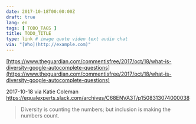 ```yaml
---
date: 2017-10-18T00:00:00Z
draft: true
lang: en
tags: [ TODO_TAGS ]
title: TODO_TITLE
type: link # image quote video text audio chat
via: "[Who](http://example.com)"
---
```



[https://www.theguardian.com/commentisfree/2017/oct/18/what-is-diversity-google-autocomplete-questions](https://www.theguardian.com/commentisfree/2017/oct/18/what-is-diversity-google-autocomplete-questions)

2017-10-18 via Katie Coleman
https://equalexperts.slack.com/archives/C68ENVA3T/p1508313074000038

> Diversity is counting the numbers; but inclusion is making the numbers count.

